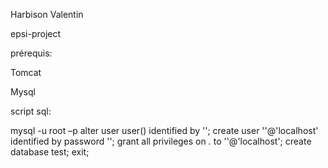 Harbison Valentin

epsi-project

prérequis:

Tomcat

Mysql


script sql:

mysql -u root –p
alter user user() identified by '';
create user ''@'localhost' identified by password '';
grant all privileges on *.* to ''@'localhost';
create database test;
exit;

